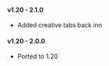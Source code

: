 #### **v1.20 - 2.1.0**  
* Added creative tabs back inn 
  
#### **v1.20 - 2.0.0**   
* Ported to 1.20